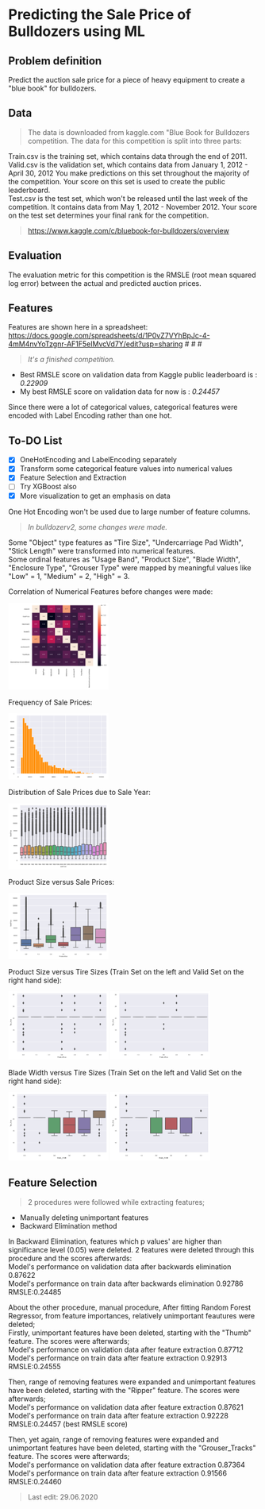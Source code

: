 
# Predicting the Sale Price of Bulldozers using ML

## Problem definition

Predict the auction sale price for a piece of heavy equipment to create a "blue book" for bulldozers.

## Data

> The data is downloaded from kaggle.com "Blue Book for Bulldozers competition.
The data for this competition is split into three parts:

Train.csv is the training set, which contains data through the end of 2011.  
Valid.csv is the validation set, which contains data from January 1, 2012 - April 30, 2012 You make predictions on this set throughout the majority of the competition. Your score on this set is used to create the public leaderboard.  
Test.csv is the test set, which won't be released until the last week of the competition. It contains data from May 1, 2012 - November 2012. Your score on the test set determines your final rank for the competition.

> https://www.kaggle.com/c/bluebook-for-bulldozers/overview

## Evaluation

The evaluation metric for this competition is the RMSLE (root mean squared log error) between the actual and predicted auction prices.

## Features

Features are shown here in a spreadsheet:  
https://docs.google.com/spreadsheets/d/1P0vZ7VYhBpJc-4-4mM4nvYoTzgnr-AF1F5eIMvcVd7Y/edit?usp=sharing # # #

> *It's a finished competition.*

* Best RMSLE score on validation data from Kaggle public leaderboard is :
*0.22909*
* My best RMSLE score on validation data for now is :
*0.24457*

Since there were a lot of categorical values, categorical features were encoded with Label Encoding rather than one hot.

## To-DO List
- [x] OneHotEncoding and LabelEncoding separately
- [x] Transform some categorical feature values into numerical values
- [x] Feature Selection and Extraction
- [ ] Try XGBoost also
- [x] More visualization to get an emphasis on data

One Hot Encoding won't be used due to large number of feature columns. 


> *In bulldozerv2, some changes were made.*  

 Some "Object" type features as "Tire Size", "Undercarriage Pad Width", "Stick Length" were transformed into numerical features.  
 Some ordinal features as "Usage Band", "Product Size", "Blade Width", "Enclosure Type", "Grouser Type" were mapped by meaningful values like "Low" = 1, "Medium" = 2, "High" = 3.
 
 
 Correlation of Numerical Features before changes were made:  
 
 <img src="img/Figure_1.png" width="40%">
 
 
 Frequency of Sale Prices:  
 
 <img src="img/Figure_3.png" width="40%">
 
   
 Distribution of Sale Prices due to Sale Year:  
 
 <img src="img/Figure_4.png" width="40%">
 
   
 Product Size versus Sale Prices:  
  
 <img src="img/Figure_5.png" width="40%">
 
 
 Product Size versus Tire Sizes (Train Set on the left and Valid Set on the right hand side):  
 
 <img src="img/Figure_6.png" alt="Train Set" width="40%">                           <img src="img/Figure_7.png" alt="Valid Set" width="40%">  

 
 
 Blade Width versus Tire Sizes (Train Set on the left and Valid Set on the right hand side):  
 
 <img src="img/Figure_8.png" alt="Train Set" width="40%">                           <img src="img/Figure_9.png" alt="Valid Set" width="40%"> 
   
 
 ## Feature Selection
 
 > 2 procedures were followed while extracting features;  
 - Manually deleting unimportant features  
 - Backward Elimination method
 
 In Backward Elimination, features which p values' are higher than significance level (0.05) were deleted. 2 features were deleted through this procedure and the scores afterwards:  
 Model's performance on validation data after backwards elimination 0.87622  
 Model's performance on train data after backwards elimination 0.92786  
 RMSLE:0.24485
 
 About the other procedure, manual procedure, After fitting Random Forest Regressor, from feature importances, relatively unimportant feautures were deleted;  
 Firstly, unimportant features have been deleted, starting with the "Thumb" feature. The scores were afterwards;  
 Model's performance on validation data after feature extraction 0.87712  
 Model's performance on train data after feature extraction 0.92913  
 RMSLE:0.24555
 
 Then, range of removing features were expanded and unimportant features have been deleted, starting with the "Ripper" feature. The scores were afterwards;  
 Model's performance on validation data after feature extraction 0.87621  
 Model's performance on train data after feature extraction 0.92228  
 RMSLE:0.24457 (best RMSLE score)
 
 Then, yet again, range of removing features were expanded and unimportant features have been deleted, starting with the "Grouser_Tracks" feature. The scores were afterwards;  
 Model's performance on validation data after feature extraction 0.87364  
 Model's performance on train data after feature extraction 0.91566  
 RMSLE:0.24460
 
 
 > Last edit: 29.06.2020
 
 
  
 
 
 
